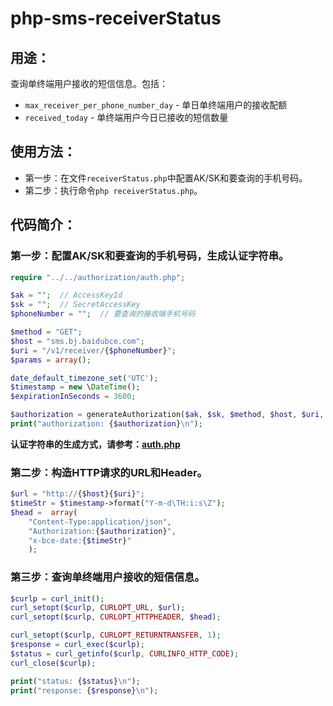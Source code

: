 # php-sms-receiverStatus

## 用途：

查询单终端用户接收的短信信息。包括：

* `max_receiver_per_phone_number_day` - 单日单终端用户的接收配额
* `received_today` - 单终端用户今日已接收的短信数量

## 使用方法：

* 第一步：在文件`receiverStatus.php`中配置AK/SK和要查询的手机号码。
* 第二步：执行命令`php receiverStatus.php`。

## 代码简介：

### 第一步：配置AK/SK和要查询的手机号码，生成认证字符串。

```php
require "../../authorization/auth.php";

$ak = "";  // AccessKeyId
$sk = "";  // SecretAccessKey
$phoneNumber = "";  // 要查询的接收端手机号码

$method = "GET";
$host = "sms.bj.baidubce.com";
$uri = "/v1/receiver/{$phoneNumber}";
$params = array();

date_default_timezone_set('UTC');
$timestamp = new \DateTime();
$expirationInSeconds = 3600;

$authorization = generateAuthorization($ak, $sk, $method, $host, $uri, $params, $timestamp, $expirationInSeconds);
print("authorization: {$authorization}\n");
```

**认证字符串的生成方式，请参考：[auth.php](../../authorization/auth.php)**

### 第二步：构造HTTP请求的URL和Header。

```php
$url = "http://{$host}{$uri}";
$timeStr = $timestamp->format("Y-m-d\TH:i:s\Z");
$head =  array(
    "Content-Type:application/json",
    "Authorization:{$authorization}",
    "x-bce-date:{$timeStr}"
    );
```

### 第三步：查询单终端用户接收的短信信息。

```php
$curlp = curl_init();
curl_setopt($curlp, CURLOPT_URL, $url);
curl_setopt($curlp, CURLOPT_HTTPHEADER, $head);

curl_setopt($curlp, CURLOPT_RETURNTRANSFER, 1);
$response = curl_exec($curlp);
$status = curl_getinfo($curlp, CURLINFO_HTTP_CODE);
curl_close($curlp);

print("status: {$status}\n");
print("response: {$response}\n");
```